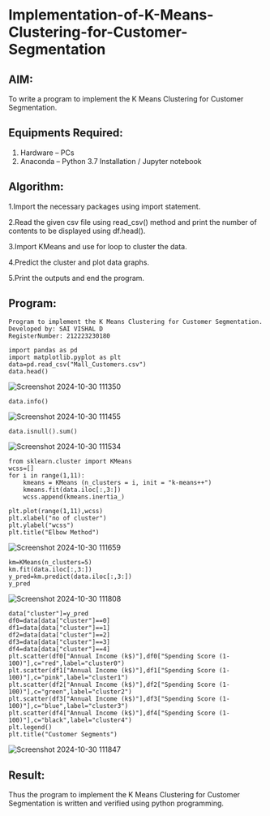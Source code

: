 # Implementation-of-K-Means-Clustering-for-Customer-Segmentation

## AIM:
To write a program to implement the K Means Clustering for Customer Segmentation.

## Equipments Required:
1. Hardware – PCs
2. Anaconda – Python 3.7 Installation / Jupyter notebook

## Algorithm:

1.Import the necessary packages using import statement.

2.Read the given csv file using read_csv() method and print the number of contents to be displayed using df.head().

3.Import KMeans and use for loop to cluster the data.

4.Predict the cluster and plot data graphs.

5.Print the outputs and end the program.

## Program:
```
Program to implement the K Means Clustering for Customer Segmentation.
Developed by: SAI VISHAL D
RegisterNumber: 212223230180

import pandas as pd
import matplotlib.pyplot as plt
data=pd.read_csv("Mall_Customers.csv")
data.head()
```
![Screenshot 2024-10-30 111350](https://github.com/user-attachments/assets/31163961-a3f4-4555-b21f-439cedfb47d9)

```
data.info()
```
![Screenshot 2024-10-30 111455](https://github.com/user-attachments/assets/6cb9078d-0259-4fd2-ac7a-d8504d67064d)


```
data.isnull().sum()
```
![Screenshot 2024-10-30 111534](https://github.com/user-attachments/assets/547e8dd6-dced-45d6-8f6c-3b4e82b93ff5)

```
from sklearn.cluster import KMeans
wcss=[]
for i in range(1,11):
    kmeans = KMeans (n_clusters = i, init = "k-means++")
    kmeans.fit(data.iloc[:,3:])
    wcss.append(kmeans.inertia_)

plt.plot(range(1,11),wcss)
plt.xlabel("no of cluster")
plt.ylabel("wcss")
plt.title("Elbow Method")
```
![Screenshot 2024-10-30 111659](https://github.com/user-attachments/assets/00531ad7-c9dc-43be-8b2e-b243c81ad9f9)


```
km=KMeans(n_clusters=5)
km.fit(data.iloc[:,3:])
y_pred=km.predict(data.iloc[:,3:])
y_pred
```
![Screenshot 2024-10-30 111808](https://github.com/user-attachments/assets/03dd1e4d-e431-44a0-bd2e-999fc829b648)

```
data["cluster"]=y_pred
df0=data[data["cluster"]==0]
df1=data[data["cluster"]==1]
df2=data[data["cluster"]==2]
df3=data[data["cluster"]==3]
df4=data[data["cluster"]==4]
plt.scatter(df0["Annual Income (k$)"],df0["Spending Score (1-100)"],c="red",label="cluster0")
plt.scatter(df1["Annual Income (k$)"],df1["Spending Score (1-100)"],c="pink",label="cluster1")
plt.scatter(df2["Annual Income (k$)"],df2["Spending Score (1-100)"],c="green",label="cluster2")
plt.scatter(df3["Annual Income (k$)"],df3["Spending Score (1-100)"],c="blue",label="cluster3")
plt.scatter(df4["Annual Income (k$)"],df4["Spending Score (1-100)"],c="black",label="cluster4")
plt.legend()
plt.title("Customer Segments")
```
![Screenshot 2024-10-30 111847](https://github.com/user-attachments/assets/b4b11159-939a-46c2-b0a5-ae1a16fb1509)

## Result:
Thus the program to implement the K Means Clustering for Customer Segmentation is written and verified using python programming.
